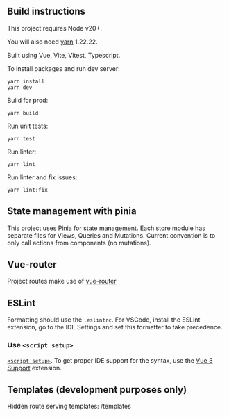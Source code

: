## Build instructions

This project requires Node v20+.

You will also need [yarn](https://yarnpkg.com/getting-started/install) 1.22.22.

Built using Vue, Vite, Vitest, Typescript.

To install packages and run dev server:

```
yarn install
yarn dev
```

Build for prod:

```
yarn build
```

Run unit tests:

```
yarn test
```

Run linter:

```
yarn lint
```

Run linter and fix issues:

```
yarn lint:fix
```

## State management with pinia

This project uses [Pinia](https://pinia.vuejs.org/) for state management.
Each store module has separate files for Views, Queries and Mutations.
Current convention is to only call actions from components (no mutations).

## Vue-router

Project routes make use of [vue-router](https://next.router.vuejs.org/guide/)

## ESLint

Formatting should use the `.eslintrc`. For VSCode, install the ESLint extension, go to the IDE Settings and set this formatter to take precedence.

### Use `<script setup>`

[`<script setup>`](https://github.com/vuejs/rfcs/pull/227). To get proper IDE support for the syntax, use the [Vue 3 Support](https://marketplace.visualstudio.com/items?itemName=Wscats.vue) extension.

## Templates (development purposes only)

Hidden route serving templates: /templates

